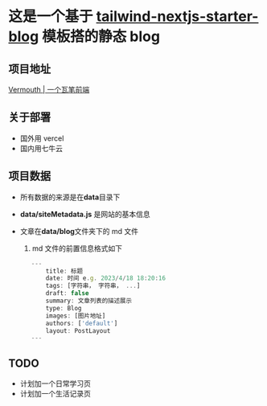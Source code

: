 # 这是一个基于 [tailwind-nextjs-starter-blog](https://github.com/timlrx/tailwind-nextjs-starter-blog) 模板搭的静态 blog

## 项目地址

[Vermouth | 一个瓦笔前端](www.shaoyiqiao.online)

## 关于部署

- 国外用 vercel
- 国内用七牛云

## 项目数据

- 所有数据的来源是在**data**目录下
- **data/siteMetadata.js** 是网站的基本信息
- 文章在**data/blog**文件夹下的 md 文件

  1. md 文件的前置信息格式如下

  ```js
     ---
         title: 标题
         date: 时间 e.g. 2023/4/18 18:20:16
         tags: [字符串， 字符串， ...]
         draft: false
         summary: 文章列表的描述展示
         type: Blog
         images: [图片地址]
         authors: ['default']
         layout: PostLayout
     ---
  ```

## TODO

- 计划加一个日常学习页
- 计划加一个生活记录页
